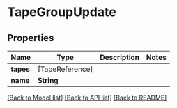 # TapeGroupUpdate

## Properties

Name | Type | Description | Notes
------------ | ------------- | ------------- | -------------
**tapes** | [TapeReference] |  | 
**name** | **String** |  | 

[[Back to Model list]](../README.md#documentation-for-models) [[Back to API list]](../README.md#documentation-for-api-endpoints) [[Back to README]](../README.md)


